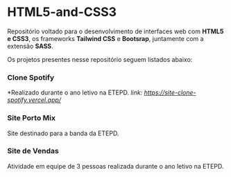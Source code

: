 # HTML5-and-CSS3
Repositório voltado para o desenvolvimento de interfaces web com **HTML5 e CSS3**, os frameworks **Tailwind CSS** e **Bootsrap**, juntamente com a extensão **SASS**.

Os projetos presentes nesse repositório seguem listados abaixo:
### Clone Spotify
*Realizado durante o ano letivo na ETEPD.
*link: https://site-clone-spotify.vercel.app/*

### Site Porto Mix
Site destinado para a banda da ETEPD.

### Site de Vendas
Atividade em equipe de 3 pessoas realizada durante o ano letivo na ETEPD.
      
